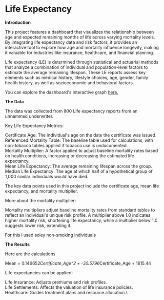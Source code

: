 # Life Expectancy

**Introduction**

This project features a dashboard that visualizes the relationship between age and expected remaining months of life across varying mortality levels. By integrating life expectancy data and risk factors, it provides an interactive tool to explore how age and mortality influence longevity, making it valuable for industries like insurance, healthcare, and financial planning.

Life expectancy (LE) is determined through statistical and actuarial methods that analyze a combination of individual and population-level factors to estimate the average remaining lifespan. These LE reports assess key elements such as medical history, lifestyle choices, age, gender, family health history, as well as socioeconomic and behavioral factors.

You can explore the dashboard's interactive graph [here.](https://public.tableau.com/shared/D9JNJPZXX?:display_count=n&:origin=viz_share_link)

**The Data**

The data was collected from 800 Life expectancy reports from an unnammed underwriter.  

Key Life Expectancy Metrics:

Certificate Age: The individual's age on the date the certificate was issued.\
Referenced Mortality Table: The baseline table used for calculations, with non-tobacco tables applied if tobacco use is undocumented.\
Mortality Multiplier: A factor applied to adjust baseline mortality rates based on health conditions, increasing or decreasing the estimated life expectancy.\
Mean Life Expectancy: The average remaining lifespan across the group.\
Median Life Expectancy: The age at which half of a hypothetical group of 1,000 similar individuals would have died.

The key data points used in this project include the certificate age, mean life expectancy, and mortality multiplier.

More about the mortality multiplier: 

Mortality multipliers adjust baseline mortality rates from standard tables to reflect an individual's unique risk profile. A multiplier above 1.0 indicates higher mortality risk, shortening life expectancy, while a multiplier below 1.0 suggests lower risk, extending it.





For this i used soley non-smoking individuals 


**The Results**

Here are the calculations 

Mean = 0.146652*Certificate_Age^2 + -30.5796*Certificate_Age + 1615.44


Life expectancies can be applied: 

Life Insurance: Adjusts premiums and risk profiles.\
Life Settlements: Affects the valuation of life insurance policies.\
Healthcare: Guides treatment plans and resource allocation.\



